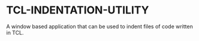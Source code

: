 # TCL-INDENTATION-UTILITY
A window based application that can be used to indent files of code written in TCL.
